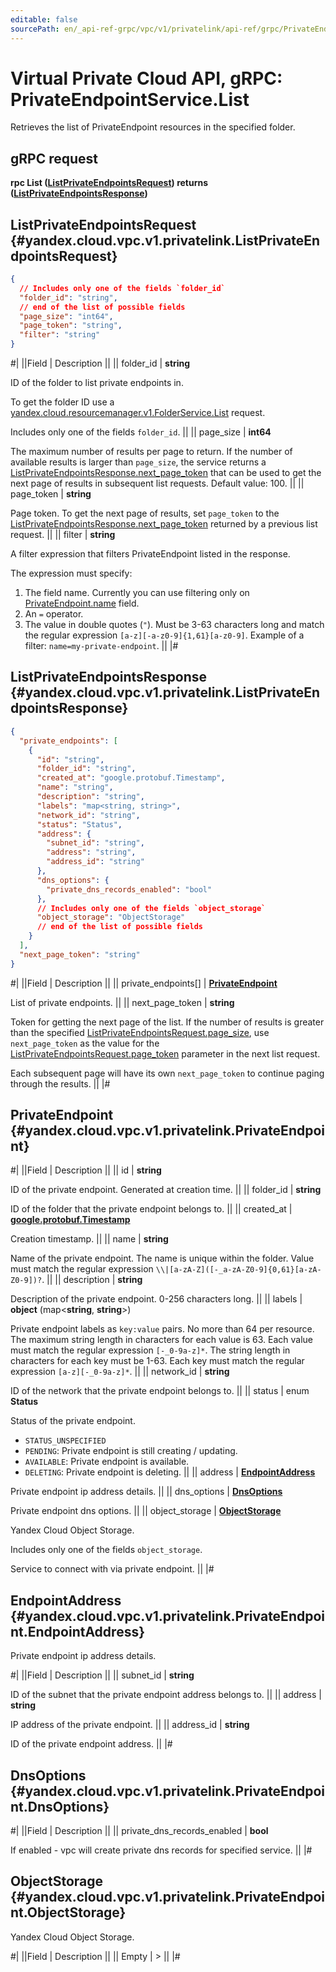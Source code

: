 ```yaml
---
editable: false
sourcePath: en/_api-ref-grpc/vpc/v1/privatelink/api-ref/grpc/PrivateEndpoint/list.md
---
```


# Virtual Private Cloud API, gRPC: PrivateEndpointService.List

Retrieves the list of PrivateEndpoint resources in the specified folder.

## gRPC request

**rpc List ([ListPrivateEndpointsRequest](#yandex.cloud.vpc.v1.privatelink.ListPrivateEndpointsRequest)) returns ([ListPrivateEndpointsResponse](#yandex.cloud.vpc.v1.privatelink.ListPrivateEndpointsResponse))**

## ListPrivateEndpointsRequest {#yandex.cloud.vpc.v1.privatelink.ListPrivateEndpointsRequest}

```json
{
  // Includes only one of the fields `folder_id`
  "folder_id": "string",
  // end of the list of possible fields
  "page_size": "int64",
  "page_token": "string",
  "filter": "string"
}
```

#|
||Field | Description ||
|| folder_id | **string**

ID of the folder to list private endpoints in.

To get the folder ID use a
[yandex.cloud.resourcemanager.v1.FolderService.List](/docs/resource-manager/api-ref/grpc/Folder/list#List) request.

Includes only one of the fields `folder_id`. ||
|| page_size | **int64**

The maximum number of results per page to return. If the number of
available results is larger than `page_size`, the service returns a
[ListPrivateEndpointsResponse.next_page_token](#yandex.cloud.vpc.v1.privatelink.ListPrivateEndpointsResponse) that can be used to get the
next page of results in subsequent list requests. Default value: 100. ||
|| page_token | **string**

Page token. To get the next page of results, set `page_token` to the
[ListPrivateEndpointsResponse.next_page_token](#yandex.cloud.vpc.v1.privatelink.ListPrivateEndpointsResponse) returned by a previous list
request. ||
|| filter | **string**

A filter expression that filters PrivateEndpoint listed in the response.

The expression must specify:
1. The field name. Currently you can use filtering only on
[PrivateEndpoint.name](#yandex.cloud.vpc.v1.privatelink.PrivateEndpoint) field.
2. An `=` operator.
3. The value in double quotes (`"`). Must be 3-63 characters long and match
the regular expression `[a-z][-a-z0-9]{1,61}[a-z0-9]`. Example of a filter:
`name=my-private-endpoint`. ||
|#

## ListPrivateEndpointsResponse {#yandex.cloud.vpc.v1.privatelink.ListPrivateEndpointsResponse}

```json
{
  "private_endpoints": [
    {
      "id": "string",
      "folder_id": "string",
      "created_at": "google.protobuf.Timestamp",
      "name": "string",
      "description": "string",
      "labels": "map<string, string>",
      "network_id": "string",
      "status": "Status",
      "address": {
        "subnet_id": "string",
        "address": "string",
        "address_id": "string"
      },
      "dns_options": {
        "private_dns_records_enabled": "bool"
      },
      // Includes only one of the fields `object_storage`
      "object_storage": "ObjectStorage"
      // end of the list of possible fields
    }
  ],
  "next_page_token": "string"
}
```

#|
||Field | Description ||
|| private_endpoints[] | **[PrivateEndpoint](#yandex.cloud.vpc.v1.privatelink.PrivateEndpoint)**

List of private endpoints. ||
|| next_page_token | **string**

Token for getting the next page of the list. If the number of results is
greater than the specified [ListPrivateEndpointsRequest.page_size](#yandex.cloud.vpc.v1.privatelink.ListPrivateEndpointsRequest), use
`next_page_token` as the value for the
[ListPrivateEndpointsRequest.page_token](#yandex.cloud.vpc.v1.privatelink.ListPrivateEndpointsRequest) parameter in the next list
request.

Each subsequent page will have its own `next_page_token` to continue paging
through the results. ||
|#

## PrivateEndpoint {#yandex.cloud.vpc.v1.privatelink.PrivateEndpoint}

#|
||Field | Description ||
|| id | **string**

ID of the private endpoint. Generated at creation time. ||
|| folder_id | **string**

ID of the folder that the private endpoint belongs to. ||
|| created_at | **[google.protobuf.Timestamp](https://developers.google.com/protocol-buffers/docs/reference/google.protobuf#timestamp)**

Creation timestamp. ||
|| name | **string**

Name of the private endpoint.
The name is unique within the folder.
Value must match the regular expression
``\\|[a-zA-Z]([-_a-zA-Z0-9]{0,61}[a-zA-Z0-9])?``. ||
|| description | **string**

Description of the private endpoint. 0-256 characters long. ||
|| labels | **object** (map<**string**, **string**>)

Private endpoint labels as `key:value` pairs.
No more than 64 per resource.
The maximum string length in characters for each value is 63.
Each value must match the regular expression `[-_0-9a-z]*`.
The string length in characters for each key must be 1-63.
Each key must match the regular expression `[a-z][-_0-9a-z]*`. ||
|| network_id | **string**

ID of the network that the private endpoint belongs to. ||
|| status | enum **Status**

Status of the private endpoint.

- `STATUS_UNSPECIFIED`
- `PENDING`: Private endpoint is still creating / updating.
- `AVAILABLE`: Private endpoint is available.
- `DELETING`: Private endpoint is deleting. ||
|| address | **[EndpointAddress](#yandex.cloud.vpc.v1.privatelink.PrivateEndpoint.EndpointAddress)**

Private endpoint ip address details. ||
|| dns_options | **[DnsOptions](#yandex.cloud.vpc.v1.privatelink.PrivateEndpoint.DnsOptions)**

Private endpoint dns options. ||
|| object_storage | **[ObjectStorage](#yandex.cloud.vpc.v1.privatelink.PrivateEndpoint.ObjectStorage)**

Yandex Cloud Object Storage.

Includes only one of the fields `object_storage`.

Service to connect with via private endpoint. ||
|#

## EndpointAddress {#yandex.cloud.vpc.v1.privatelink.PrivateEndpoint.EndpointAddress}

Private endpoint ip address details.

#|
||Field | Description ||
|| subnet_id | **string**

ID of the subnet that the private endpoint address belongs to. ||
|| address | **string**

IP address of the private endpoint. ||
|| address_id | **string**

ID of the private endpoint address. ||
|#

## DnsOptions {#yandex.cloud.vpc.v1.privatelink.PrivateEndpoint.DnsOptions}

#|
||Field | Description ||
|| private_dns_records_enabled | **bool**

If enabled - vpc will create private dns records for specified service. ||
|#

## ObjectStorage {#yandex.cloud.vpc.v1.privatelink.PrivateEndpoint.ObjectStorage}

Yandex Cloud Object Storage.

#|
||Field | Description ||
|| Empty | > ||
|#